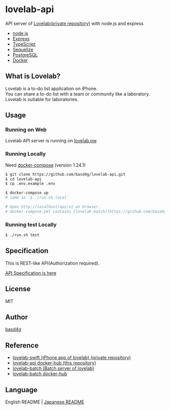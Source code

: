 # lovelab-api

API server of [Lovelab(private repository)](https://github.com/enpit2su-ics/2019-team-C) with node.js and express

- [node.js](https://nodejs.org/)
- [Express](https://expressjs.com/)
- [TypeScript](https://www.typescriptlang.org/)
- [Sequelize](https://sequelize.org/)
- [PostgreSQL](https://www.postgresql.org/)
- [Docker](https://www.docker.com/)

## What is Lovelab?

Lovelab is a to-do list application on iPhone.  
You can share a to-do list with a team or community like a laboratory.  
Lovelab is suitable for laboratories.  

## Usage

### Running on Web

Lovelab API server is running on [lovelab.pw](https://lovelab.pw/api/v1).

### Running Locally

Need [docker-compose](https://docs.docker.com/compose/install/) (version 1.24.1)

```sh
$ git clone https://github.com/basd4g/lovelab-api.git
$ cd lovelab-api
$ cp .env.example .env

$ docker-compose up
# same as `$ ./run.sh local`

# Open http://localhost/api/v1 on browser.
# docker-compose.yml contains [lovelab-batch](https://github.com/basd4g/lovelab-batch)
```

### Running test Locally

```sh
$ ./run.sh test
```

## Specification

This is REST-like API(Authorization required).

[API Specification is here](documents/specification/index.md)

## License

MIT

## Author

[basd4g](https://github.com/basd4g)

## Reference

- [lovelab-swift (iPhone app of lovelab) (private repository)](https://github.com/enpit2su-ics/2019-team-C)
- [lovelab-api docker-hub (this repository)](https://hub.docker.com/r/basd4g/lovelab-api)
- [lovelab-batch (Batch server of lovelab)](https://github.com/basd4g/lovelab-batch)
- [lovelab-batch docker-hub](https://hub.docker.com/r/basd4g/lovelab-batch)

## Language

 English README | [Japanese README](./README.ja.md)
